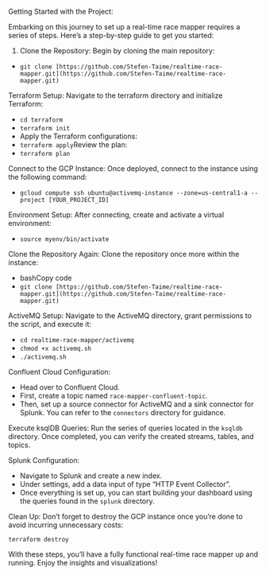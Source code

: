Getting Started with the Project:

Embarking on this journey to set up a real-time race mapper requires a series of steps. Here’s a step-by-step guide to get you started:

1.  Clone the Repository: Begin by cloning the main repository:

-   `git clone [https://github.com/Stefen-Taime/realtime-race-mapper.git](https://github.com/Stefen-Taime/realtime-race-mapper.git)`

Terraform Setup: Navigate to the terraform directory and initialize Terraform:

-   `cd terraform`
-   `terraform init`
-   Apply the Terraform configurations:
-   `terraform apply`Review the plan:
-   `terraform plan`

Connect to the GCP Instance: Once deployed, connect to the instance using the following command:

-   `gcloud compute ssh ubuntu@activemq-instance --zone=us-central1-a --project [YOUR_PROJECT_ID]`

Environment Setup: After connecting, create and activate a virtual environment:

-   `source myenv/bin/activate`

Clone the Repository Again: Clone the repository once more within the instance:

-   bashCopy code
-   `git clone [https://github.com/Stefen-Taime/realtime-race-mapper.git](https://github.com/Stefen-Taime/realtime-race-mapper.git)`

ActiveMQ Setup: Navigate to the ActiveMQ directory, grant permissions to the script, and execute it:

-   `cd realtime-race-mapper/activemq`
-   `chmod +x activemq.sh`
-   `./activemq.sh`

Confluent Cloud Configuration:

-   Head over to Confluent Cloud.
-   First, create a topic named `race-mapper-confluent-topic`.
-   Then, set up a source connector for ActiveMQ and a sink connector for Splunk. You can refer to the `connectors` directory for guidance.

Execute ksqlDB Queries: Run the series of queries located in the `ksqldb` directory. Once completed, you can verify the created streams, tables, and topics.

Splunk Configuration:

-   Navigate to Splunk and create a new index.
-   Under settings, add a data input of type “HTTP Event Collector”.
-   Once everything is set up, you can start building your dashboard using the queries found in the `splunk` directory.

Clean Up: Don’t forget to destroy the GCP instance once you’re done to avoid incurring unnecessary costs:

```
terraform destroy
```

With these steps, you’ll have a fully functional real-time race mapper up and running. Enjoy the insights and visualizations!
